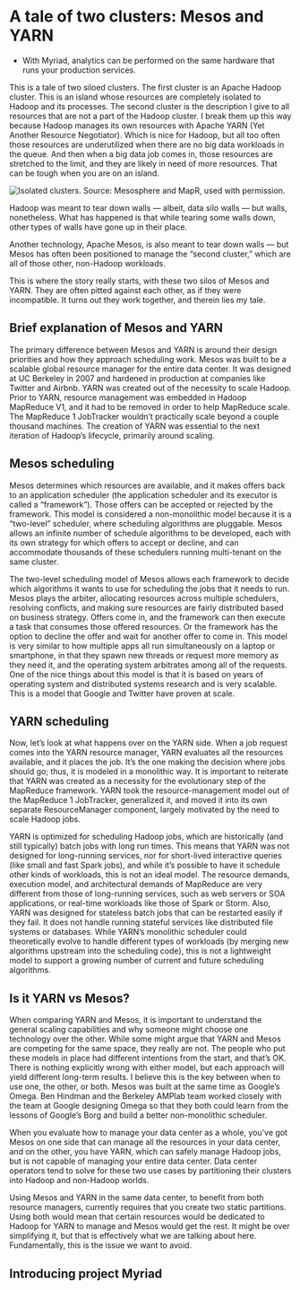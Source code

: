 
# A tale of two clusters: Mesos and YARN

* With Myriad, analytics can be performed on the same hardware that runs your production services.

This is a tale of two siloed clusters. The first cluster is an Apache Hadoop cluster. This is an island whose resources are completely isolated to Hadoop and its processes. The second cluster is the description I give to all resources that are not a part of the Hadoop cluster. I break them up this way because Hadoop manages its own resources with Apache YARN (Yet Another Resource Negotiator). Which is nice for Hadoop, but all too often those resources are underutilized when there are no big data workloads in the queue. And then when a big data job comes in, those resources are stretched to the limit, and they are likely in need of more resources. That can be tough when you are on an island.

![Isolated clusters. Source: Mesosphere and MapR, used with permission.](http://s.radar.oreilly.com/wp-files/2/2015/02/static-partition.jpg)

Hadoop was meant to tear down walls — albeit, data silo walls — but walls, nonetheless. What has happened is that while tearing some walls down, other types of walls have gone up in their place.

Another technology, Apache Mesos, is also meant to tear down walls — but Mesos has often been positioned to manage the “second cluster,” which are all of those other, non-Hadoop workloads.

This is where the story really starts, with these two silos of Mesos and YARN. They are often pitted against each other, as if they were incompatible. It turns out they work together, and therein lies my tale.


## Brief explanation of Mesos and YARN

The primary difference between Mesos and YARN is around their design priorities and how they approach scheduling work. Mesos was built to be a scalable global resource manager for the entire data center. It was designed at UC Berkeley in 2007 and hardened in production at companies like Twitter and Airbnb. YARN was created out of the necessity to scale Hadoop. Prior to YARN, resource management was embedded in Hadoop MapReduce V1, and it had to be removed in order to help MapReduce scale. The MapReduce 1 JobTracker wouldn’t practically scale beyond a couple thousand machines. The creation of YARN was essential to the next iteration of Hadoop’s lifecycle, primarily around scaling.


## Mesos scheduling

Mesos determines which resources are available, and it makes offers back to an application scheduler (the application scheduler and its executor is called a “framework”). Those offers can be accepted or rejected by the framework. This model is considered a non-monolithic model because it is a “two-level” scheduler, where scheduling algorithms are pluggable. Mesos allows an infinite number of schedule algorithms to be developed, each with its own strategy for which offers to accept or decline, and can accommodate thousands of these schedulers running multi-tenant on the same cluster.

The two-level scheduling model of Mesos allows each framework to decide which algorithms it wants to use for scheduling the jobs that it needs to run. Mesos plays the arbiter, allocating resources across multiple schedulers, resolving conflicts, and making sure resources are fairly distributed based on business strategy. Offers come in, and the framework can then execute a task that consumes those offered resources. Or the framework has the option to decline the offer and wait for another offer to come in. This model is very similar to how multiple apps all run simultaneously on a laptop or smartphone, in that they spawn new threads or request more memory as they need it, and the operating system arbitrates among all of the requests. One of the nice things about this model is that it is based on years of operating system and distributed systems research and is very scalable. This is a model that Google and Twitter have proven at scale.


## YARN scheduling

Now, let’s look at what happens over on the YARN side. When a job request comes into the YARN resource manager, YARN evaluates all the resources available, and it places the job. It’s the one making the decision where jobs should go; thus, it is modeled in a monolithic way. It is important to reiterate that YARN was created as a necessity for the evolutionary step of the MapReduce framework. YARN took the resource-management model out of the MapReduce 1 JobTracker, generalized it, and moved it into its own separate ResourceManager component, largely motivated by the need to scale Hadoop jobs.

YARN is optimized for scheduling Hadoop jobs, which are historically (and still typically) batch jobs with long run times. This means that YARN was not designed for long-running services, nor for short-lived interactive queries (like small and fast Spark jobs), and while it’s possible to have it schedule other kinds of workloads, this is not an ideal model. The resource demands, execution model, and architectural demands of MapReduce are very different from those of long-running services, such as web servers or SOA applications, or real-time workloads like those of Spark or Storm. Also, YARN was designed for stateless batch jobs that can be restarted easily if they fail. It does not handle running stateful services like distributed file systems or databases. While YARN’s monolithic scheduler could theoretically evolve to handle different types of workloads (by merging new algorithms upstream into the scheduling code), this is not a lightweight model to support a growing number of current and future scheduling algorithms.


## Is it YARN vs Mesos?

When comparing YARN and Mesos, it is important to understand the general scaling capabilities and why someone might choose one technology over the other. While some might argue that YARN and Mesos are competing for the same space, they really are not. The people who put these models in place had different intentions from the start, and that’s OK. There is nothing explicitly wrong with either model, but each approach will yield different long-term results. I believe this is the key between when to use one, the other, or both. Mesos was built at the same time as Google’s Omega. Ben Hindman and the Berkeley AMPlab team worked closely with the team at Google designing Omega so that they both could learn from the lessons of Google’s Borg and build a better non-monolithic scheduler.

When you evaluate how to manage your data center as a whole, you’ve got Mesos on one side that can manage all the resources in your data center, and on the other, you have YARN, which can safely manage Hadoop jobs, but is not capable of managing your entire data center. Data center operators tend to solve for these two use cases by partitioning their clusters into Hadoop and non-Hadoop worlds.

Using Mesos and YARN in the same data center, to benefit from both resource managers, currently requires that you create two static partitions. Using both would mean that certain resources would be dedicated to Hadoop for YARN to manage and Mesos would get the rest. It might be over simplifying it, but that is effectively what we are talking about here. Fundamentally, this is the issue we want to avoid.



## Introducing project Myriad











